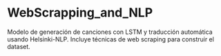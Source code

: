 # WebScrapping_and_NLP
Modelo de generación de canciones con LSTM y traducción automática usando Helsinki-NLP. Incluye técnicas de web scraping para construir el dataset.
